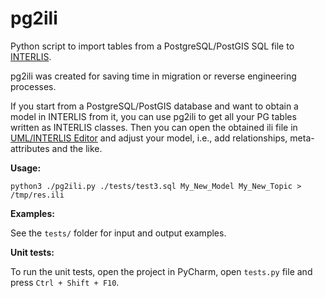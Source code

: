 # pg2ili
Python script to import tables from a PostgreSQL/PostGIS SQL file to [INTERLIS](https://www.interlis.ch/en). 

pg2ili was created for saving time in migration or reverse engineering processes.

If you start from a PostgreSQL/PostGIS database and want to obtain a model in INTERLIS from it, you can use pg2ili to get all your PG tables written as INTERLIS classes. Then you can open the obtained ili file in [UML/INTERLIS Editor](https://github.com/AgenciaImplementacion/umleditor/) and adjust your model, i.e., add relationships, meta-attributes and the like. 

**Usage:**

    python3 ./pg2ili.py ./tests/test3.sql My_New_Model My_New_Topic > /tmp/res.ili


**Examples:**

See the `tests/` folder for input and output examples.


**Unit tests:**

To run the unit tests, open the project in PyCharm, open `tests.py` file and press `Ctrl + Shift + F10`.
